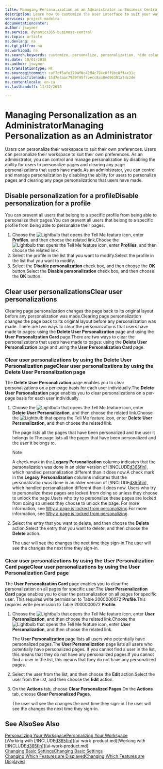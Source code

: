 ```yaml
---
title: Managing Personalization as an Administrator in Business Central | Microsoft Docs
description: Learn how to customize the user interface to suit your way of working.
services: project-madeira
documentationcenter: 
author: jswymer
ms.service: dynamics365-business-central
ms.topic: article
ms.devlang: na
ms.tgt_pltfrm: na
ms.workload: na
ms.search.keywords: customize, personalize, personalization, hide columns, remove fields, move fields
ms.date: 10/01/2018
ms.author: jswymer
ms.translationtype: HT
ms.sourcegitcommit: caf7cf5afe370af0c4294c794c0ff9bc8ff4c31c
ms.openlocfilehash: 15d7e4aac7989f95f7becc8aa8ed96381a7dc2de
ms.contentlocale: en-ca
ms.lasthandoff: 11/22/2018

---
```

# <a name="managing-personalization-as-an-administrator"></a><span data-ttu-id="28e14-103">Managing Personalization as an Administrator</span><span class="sxs-lookup"><span data-stu-id="28e14-103">Managing Personalization as an Administrator</span></span>
<span data-ttu-id="28e14-104"><!--NAV in the Web client--> Users can personalize their workspace to suit their own preferences.</span><span class="sxs-lookup"><span data-stu-id="28e14-104"><!--NAV in the Web client--> Users can personalize their workspace to suit their own preferences.</span></span> <span data-ttu-id="28e14-105">As an administrator, you can control and manage personalization by disabling the ability for users to personalize pages and clearing any page personalizations that users have made.</span><span class="sxs-lookup"><span data-stu-id="28e14-105">As an administrator, you can control and manage personalization by disabling the ability for users to personalize pages and clearing any page personalizations that users have made.</span></span>

## <a name="disable-personalization-for-a-profile"></a><span data-ttu-id="28e14-106">Disable personalization for a profile</span><span class="sxs-lookup"><span data-stu-id="28e14-106">Disable personalization for a profile</span></span>
<span data-ttu-id="28e14-107">You can prevent all users that belong to a specific profile from being able to personalize their pages.</span><span class="sxs-lookup"><span data-stu-id="28e14-107">You can prevent all users that belong to a specific profile from being able to personalize their pages.</span></span>
1.  <span data-ttu-id="28e14-108">Choose the ![Lightbulb that opens the Tell Me feature](media/ui-search/search_small.png "Tell me what you want to do") icon, enter **Profiles**, and then choose the related link.</span><span class="sxs-lookup"><span data-stu-id="28e14-108">Choose the ![Lightbulb that opens the Tell Me feature](media/ui-search/search_small.png "Tell me what you want to do") icon, enter **Profiles**, and then choose the related link.</span></span>
2.  <span data-ttu-id="28e14-109">Select the profile in the list that you want to modify.</span><span class="sxs-lookup"><span data-stu-id="28e14-109">Select the profile in the list that you want to modify.</span></span>
3. <span data-ttu-id="28e14-110">Select the **Disable personalization** check box, and then choose the **OK** button.</span><span class="sxs-lookup"><span data-stu-id="28e14-110">Select the **Disable personalization** check box, and then choose the **OK** button.</span></span>

## <a name="clear-user-personalizations"></a><span data-ttu-id="28e14-111">Clear user personalizations</span><span class="sxs-lookup"><span data-stu-id="28e14-111">Clear user personalizations</span></span>

<span data-ttu-id="28e14-112">Clearing page personalization changes the page back to its original layout before any personalization was made.</span><span class="sxs-lookup"><span data-stu-id="28e14-112">Clearing page personalization changes the page back to its original layout before any personalization was made.</span></span> <span data-ttu-id="28e14-113">There are two ways to clear the personalizations that users have made to pages: using the **Delete User Personalization** page and using the **User Personalization Card** page.</span><span class="sxs-lookup"><span data-stu-id="28e14-113">There are two ways to clear the personalizations that users have made to pages: using the **Delete User Personalization** page and using the **User Personalization Card** page.</span></span>

### <a name="clear-user-personalizations-by-using-the-delete-user-personalization-page"></a><span data-ttu-id="28e14-114">Clear user personalizations by using the Delete User Personalization page</span><span class="sxs-lookup"><span data-stu-id="28e14-114">Clear user personalizations by using the Delete User Personalization page</span></span>

<span data-ttu-id="28e14-115">The **Delete User Personalization** page enables you to clear personalizations on a per-page basis for each user individually.</span><span class="sxs-lookup"><span data-stu-id="28e14-115">The **Delete User Personalization** page enables you to clear personalizations on a per-page basis for each user individually.</span></span>

1.  <span data-ttu-id="28e14-116">Choose the ![Lightbulb that opens the Tell Me feature](media/ui-search/search_small.png "Tell me what you want to do") icon, enter **Delete User Personalization**, and then choose the related link.</span><span class="sxs-lookup"><span data-stu-id="28e14-116">Choose the ![Lightbulb that opens the Tell Me feature](media/ui-search/search_small.png "Tell me what you want to do") icon, enter **Delete User Personalization**, and then choose the related link.</span></span>

    <span data-ttu-id="28e14-117">The page lists all the pages that have been personalized and the user it belongs to.</span><span class="sxs-lookup"><span data-stu-id="28e14-117">The page lists all the pages that have been personalized and the user it belongs to.</span></span>

    >[!NOTE]
    > <span data-ttu-id="28e14-118">A check mark in the **Legacy Personalization** columns indicates that the personalization was done in an older version of [!INCLUDE[d365fin](includes/d365fin_md.md)], which handled personalization different than it does now.</span><span class="sxs-lookup"><span data-stu-id="28e14-118">A check mark in the **Legacy Personalization** columns indicates that the personalization was done in an older version of [!INCLUDE[d365fin](includes/d365fin_md.md)], which handled personalization different than it does now.</span></span> <span data-ttu-id="28e14-119">Users who try to personalize these pages are locked from doing so unless they choose to unlock the page.</span><span class="sxs-lookup"><span data-stu-id="28e14-119">Users who try to personalize these pages are locked from doing so unless they choose to unlock the page.</span></span> <span data-ttu-id="28e14-120">For more information, see [Why a page is locked from personalizing](ui-personalization-locked.md).</span><span class="sxs-lookup"><span data-stu-id="28e14-120">For more information, see [Why a page is locked from personalizing](ui-personalization-locked.md).</span></span>

2. <span data-ttu-id="28e14-121">Select the entry that you want to delete, and then choose the **Delete** action.</span><span class="sxs-lookup"><span data-stu-id="28e14-121">Select the entry that you want to delete, and then choose the **Delete** action.</span></span>

    <span data-ttu-id="28e14-122">The user will see the changes the next time they sign-in.</span><span class="sxs-lookup"><span data-stu-id="28e14-122">The user will see the changes the next time they sign-in.</span></span>

### <a name="clear-user-personalizations-by-using-the-user-personalization-card-page"></a><span data-ttu-id="28e14-123">Clear user personalizations by using the User Personalization Card page</span><span class="sxs-lookup"><span data-stu-id="28e14-123">Clear user personalizations by using the User Personalization Card page</span></span>

<span data-ttu-id="28e14-124">The **User Personalization Card** page enables you to clear the personalization on all pages for specific user.</span><span class="sxs-lookup"><span data-stu-id="28e14-124">The **User Personalization Card** page enables you to clear the personalization on all pages for specific user.</span></span> <span data-ttu-id="28e14-125">This requires write permission to Table 2000000072 **Profile**.</span><span class="sxs-lookup"><span data-stu-id="28e14-125">This requires write permission to Table 2000000072 **Profile**.</span></span>

1.  <span data-ttu-id="28e14-126">Choose the ![Lightbulb that opens the Tell Me feature](media/ui-search/search_small.png "Tell me what you want to do") icon, enter **User Personalization**, and then choose the related link.</span><span class="sxs-lookup"><span data-stu-id="28e14-126">Choose the ![Lightbulb that opens the Tell Me feature](media/ui-search/search_small.png "Tell me what you want to do") icon, enter **User Personalization**, and then choose the related link.</span></span>

    <span data-ttu-id="28e14-127">The **User Personalization** page lists all users who potentially have personalized pages.</span><span class="sxs-lookup"><span data-stu-id="28e14-127">The **User Personalization** page lists all users who potentially have personalized pages.</span></span> <span data-ttu-id="28e14-128">If you cannot find a user in the list, this means that they do not have any personalized pages.</span><span class="sxs-lookup"><span data-stu-id="28e14-128">If you cannot find a user in the list, this means that they do not have any personalized pages.</span></span>

2. <span data-ttu-id="28e14-129">Select the user from the list, and then choose the **Edit** action.</span><span class="sxs-lookup"><span data-stu-id="28e14-129">Select the user from the list, and then choose the **Edit** action.</span></span>

3.  <span data-ttu-id="28e14-130">On the **Actions** tab, choose **Clear Personalized Pages**.</span><span class="sxs-lookup"><span data-stu-id="28e14-130">On the **Actions** tab, choose **Clear Personalized Pages**.</span></span>

    <span data-ttu-id="28e14-131">The user will see the changes the next time they sign-in.</span><span class="sxs-lookup"><span data-stu-id="28e14-131">The user will see the changes the next time they sign-in.</span></span>

## <a name="see-also"></a><span data-ttu-id="28e14-132">See Also</span><span class="sxs-lookup"><span data-stu-id="28e14-132">See Also</span></span>
[<span data-ttu-id="28e14-133">Personalizing Your Workspace</span><span class="sxs-lookup"><span data-stu-id="28e14-133">Personalizing Your Workspace</span></span>](ui-personalization-user.md)  
<span data-ttu-id="28e14-134">[Working with [!INCLUDE[d365fin](includes/d365fin_md.md)]](ui-work-product.md)</span><span class="sxs-lookup"><span data-stu-id="28e14-134">[Working with [!INCLUDE[d365fin](includes/d365fin_md.md)]](ui-work-product.md)</span></span>  
[<span data-ttu-id="28e14-135">Changing Basic Settings</span><span class="sxs-lookup"><span data-stu-id="28e14-135">Changing Basic Settings</span></span>](ui-change-basic-settings.md)  
[<span data-ttu-id="28e14-136">Changing Which Features are Displayed</span><span class="sxs-lookup"><span data-stu-id="28e14-136">Changing Which Features are Displayed</span></span>](ui-experiences.md)  

